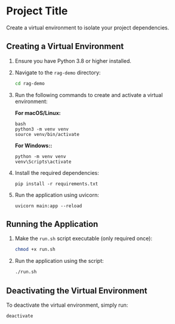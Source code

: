 # Project Title

Create a virtual environment to isolate your project dependencies.

## Creating a Virtual Environment

1. Ensure you have Python 3.8 or higher installed.
2. Navigate to the `rag-demo` directory:
   ```bash
   cd rag-demo
3. Run the following commands to create and activate a virtual environment:

   **For macOS/Linux:**
   ```
   bash
   python3 -m venv venv
   source venv/bin/activate
    ```
   **For Windows::**
   ```
   python -m venv venv
   venv\Scripts\activate
   ```

4. Install the required dependencies:

   ```
   pip install -r requirements.txt
   ```

5. Run the application using uvicorn:

    ```
    uvicorn main:app --reload
    ```

## Running the Application

1. Make the `run.sh` script executable (only required once):
   ```bash
   chmod +x run.sh
   ```

2. Run the application using the script:
   ```bash
   ./run.sh
   ```
   
## Deactivating the Virtual Environment

To deactivate the virtual environment, simply run:

```bash
deactivate


